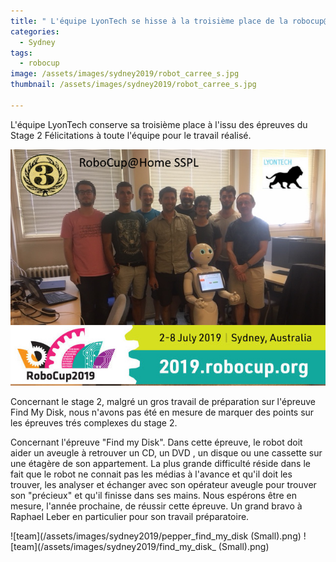 ```yaml
---
title: " L'équipe LyonTech se hisse à la troisième place de la robocup@home SSPL "
categories:
  - Sydney
tags:
  - robocup
image: /assets/images/sydney2019/robot_carree_s.jpg
thumbnail: /assets/images/sydney2019/robot_carree_s.jpg

---
```

L'équipe LyonTech conserve sa troisième place à l'issu des épreuves du Stage 2 
Félicitations à toute l'équipe pour le travail réalisé.


![team](/assets/images/sydney2019/team_3eme.png)


Concernant le stage 2, malgré un gros travail de préparation sur l'épreuve Find My Disk, nous n'avons pas été en mesure de marquer des points sur les  épreuves trés complexes du stage 2. 

Concernant l'épreuve "Find my Disk".
Dans cette épreuve, le robot doit aider un aveugle à retrouver un CD, un DVD , un disque ou une cassette sur une étagère de son appartement. La plus grande difficulté réside dans le fait que le robot ne connait pas les médias à l'avance et qu'il doit les trouver, les analyser et échanger avec son opérateur aveugle pour trouver son "précieux" et qu'il finisse dans ses mains.
Nous espérons être en mesure, l'année prochaine, de réussir cette épreuve. Un grand bravo à Raphael Leber en particulier pour son travail préparatoire.

![team](/assets/images/sydney2019/pepper_find_my_disk (Small).png)
![team](/assets/images/sydney2019/find_my_disk_ (Small).png)



